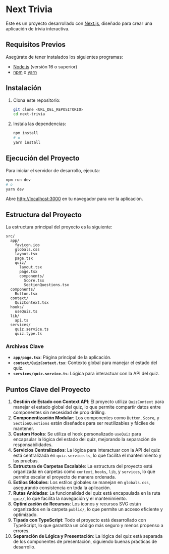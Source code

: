 # Next Trivia

Este es un proyecto desarrollado con [Next.js](https://nextjs.org), diseñado para crear una aplicación de trivia interactiva.

## Requisitos Previos

Asegúrate de tener instalados los siguientes programas:
- [Node.js](https://nodejs.org/) (versión 16 o superior)
- [npm](https://www.npmjs.com/) o [yarn](https://yarnpkg.com/)

## Instalación

1. Clona este repositorio:
   ```bash
   git clone <URL_DEL_REPOSITORIO>
   cd next-trivia
   ```

2. Instala las dependencias:
   ```bash
   npm install
   # o
   yarn install
   ```

## Ejecución del Proyecto

Para iniciar el servidor de desarrollo, ejecuta:
```bash
npm run dev
# o
yarn dev
```

Abre [http://localhost:3000](http://localhost:3000) en tu navegador para ver la aplicación.

## Estructura del Proyecto

La estructura principal del proyecto es la siguiente:

```
src/
  app/
    favicon.ico
    globals.css
    layout.tsx
    page.tsx
    quiz/
      layout.tsx
      page.tsx
      components/
        Score.tsx
        SectionQuestions.tsx
  components/
    Button.tsx
  context/
    QuizContext.tsx
  hooks/
    useQuiz.ts
  lib/
    api.ts
  services/
    quiz.service.ts
    quiz.type.ts
```

### Archivos Clave
- **`app/page.tsx`**: Página principal de la aplicación.
- **`context/QuizContext.tsx`**: Contexto global para manejar el estado del quiz.
- **`services/quiz.service.ts`**: Lógica para interactuar con la API del quiz.

## Puntos Clave del Proyecto

1. **Gestión de Estado con Context API**: El proyecto utiliza `QuizContext` para manejar el estado global del quiz, lo que permite compartir datos entre componentes sin necesidad de prop drilling.
2. **Componentización Modular**: Los componentes como `Button`, `Score`, y `SectionQuestions` están diseñados para ser reutilizables y fáciles de mantener.
3. **Custom Hooks**: Se utiliza el hook personalizado `useQuiz` para encapsular la lógica del estado del quiz, mejorando la separación de responsabilidades.
4. **Servicios Centralizados**: La lógica para interactuar con la API del quiz está centralizada en `quiz.service.ts`, lo que facilita el mantenimiento y las pruebas.
5. **Estructura de Carpetas Escalable**: La estructura del proyecto está organizada en carpetas como `context`, `hooks`, `lib`, y `services`, lo que permite escalar el proyecto de manera ordenada.
6. **Estilos Globales**: Los estilos globales se manejan en `globals.css`, asegurando consistencia en toda la aplicación.
7. **Rutas Anidadas**: La funcionalidad del quiz está encapsulada en la ruta `quiz/`, lo que facilita la navegación y el mantenimiento.
8. **Optimización de Recursos**: Los íconos y recursos SVG están organizados en la carpeta `public/`, lo que permite un acceso eficiente y optimizado.
9. **Tipado con TypeScript**: Todo el proyecto está desarrollado con TypeScript, lo que garantiza un código más seguro y menos propenso a errores.
10. **Separación de Lógica y Presentación**: La lógica del quiz está separada de los componentes de presentación, siguiendo buenas prácticas de desarrollo.
